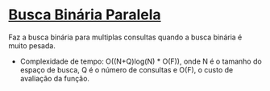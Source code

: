 # [Busca Binária Paralela](busca_binaria_paralela.cpp)

Faz a busca binária para multiplas consultas quando a busca binária é muito pesada.


- Complexidade de tempo: O((N+Q)log(N) * O(F)), onde N é o tamanho do espaço de busca, Q é o número de consultas e O(F), o custo de avaliação da função.
